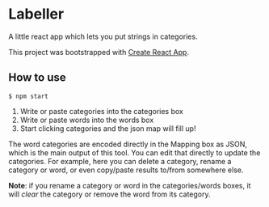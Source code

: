 # Labeller

A little react app which lets you put strings in categories.

This project was bootstrapped with [Create React App](https://github.com/facebookincubator/create-react-app).

## How to use

    $ npm start

1. Write or paste categories into the categories box
2. Write or paste words into the words box
3. Start clicking categories and the json map will fill up!

The word categories are encoded directly in the Mapping box as JSON, which is the main output of this tool. You can edit that directly to update the categories. For example, here you can delete a category, rename a category or word, or even copy/paste results to/from somewhere else.

**Note**: if you rename a category or word in the categories/words boxes, it will *clear* the category or remove the word from its category.

